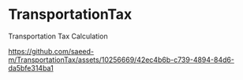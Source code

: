 # TransportationTax
Transportation Tax Calculation



https://github.com/saeed-m/TransportationTax/assets/10256669/42ec4b6b-c739-4894-84d6-da5bfe314ba1


